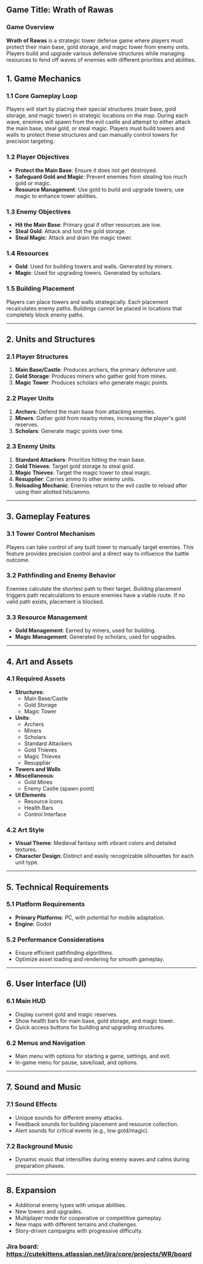 ## Game Title: **Wrath of Rawas**

### Game Overview
**Wrath of Rawas** is a strategic tower defense game where players must protect their main base, gold storage, and magic tower from enemy units. Players build and upgrade various defensive structures while managing resources to fend off waves of enemies with different priorities and abilities.


## 1. Game Mechanics

### 1.1 Core Gameplay Loop
Players will start by placing their special structures (main base, gold storage, and magic tower) in strategic locations on the map. During each wave, enemies will spawn from the evil castle and attempt to either attack the main base, steal gold, or steal magic. Players must build towers and walls to protect these structures and can manually control towers for precision targeting.

### 1.2 Player Objectives
- **Protect the Main Base**: Ensure it does not get destroyed.
- **Safeguard Gold and Magic**: Prevent enemies from stealing too much gold or magic.
- **Resource Management**: Use gold to build and upgrade towers; use magic to enhance tower abilities.

### 1.3 Enemy Objectives
- **Hit the Main Base**: Primary goal if other resources are low.
- **Steal Gold**: Attack and loot the gold storage.
- **Steal Magic**: Attack and drain the magic tower.

### 1.4 Resources
- **Gold**: Used for building towers and walls. Generated by miners.
- **Magic**: Used for upgrading towers. Generated by scholars.

### 1.5 Building Placement
Players can place towers and walls strategically. Each placement recalculates enemy paths. Buildings cannot be placed in locations that completely block enemy paths.

---

## 2. Units and Structures

### 2.1 Player Structures
1. **Main Base/Castle**: Produces archers, the primary defensive unit.
2. **Gold Storage**: Produces miners who gather gold from mines.
3. **Magic Tower**: Produces scholars who generate magic points.

### 2.2 Player Units
1. **Archers**: Defend the main base from attacking enemies.
2. **Miners**: Gather gold from nearby mines, increasing the player's gold reserves.
3. **Scholars**: Generate magic points over time.

### 2.3 Enemy Units
1. **Standard Attackers**: Prioritize hitting the main base.
2. **Gold Thieves**: Target gold storage to steal gold.
3. **Magic Thieves**: Target the magic tower to steal magic.
4. **Resupplier**: Carries ammo to other enemy units.
5. **Reloading Mechanic**: Enemies return to the evil castle to reload after using their allotted hits/ammo.

---

## 3. Gameplay Features

### 3.1 Tower Control Mechanism
Players can take control of any built tower to manually target enemies. This feature provides precision control and a direct way to influence the battle outcome.

### 3.2 Pathfinding and Enemy Behavior
Enemies calculate the shortest path to their target. Building placement triggers path recalculations to ensure enemies have a viable route. If no valid path exists, placement is blocked.

### 3.3 Resource Management
- **Gold Management**: Earned by miners, used for building.
- **Magic Management**: Generated by scholars, used for upgrades.

---

## 4. Art and Assets

### 4.1 Required Assets
- **Structures**:
  - Main Base/Castle
  - Gold Storage
  - Magic Tower
- **Units**:
  - Archers
  - Miners
  - Scholars
  - Standard Attackers
  - Gold Thieves
  - Magic Thieves
  - Resupplier
- **Towers and Walls**
- **Miscellaneous**:
  - Gold Mines
  - Enemy Castle (spawn point)
- **UI Elements**
  - Resource Icons
  - Health Bars
  - Control Interface

### 4.2 Art Style
- **Visual Theme**: Medieval fantasy with vibrant colors and detailed textures.
- **Character Design**: Distinct and easily recognizable silhouettes for each unit type.

---

## 5. Technical Requirements

### 5.1 Platform Requirements
- **Primary Platforms**: PC, with potential for mobile adaptation.
- **Engine**: Godot

### 5.2 Performance Considerations
- Ensure efficient pathfinding algorithms.
- Optimize asset loading and rendering for smooth gameplay.

---

## 6. User Interface (UI)

### 6.1 Main HUD
- Display current gold and magic reserves.
- Show health bars for main base, gold storage, and magic tower.
- Quick access buttons for building and upgrading structures.

### 6.2 Menus and Navigation
- Main menu with options for starting a game, settings, and exit.
- In-game menu for pause, save/load, and options.

---

## 7. Sound and Music

### 7.1 Sound Effects
- Unique sounds for different enemy attacks.
- Feedback sounds for building placement and resource collection.
- Alert sounds for critical events (e.g., low gold/magic).

### 7.2 Background Music
- Dynamic music that intensifies during enemy waves and calms during preparation phases.

---

## 8. Expansion

- Additional enemy types with unique abilities.
- New towers and upgrades.
- Multiplayer mode for cooperative or competitive gameplay.
- New maps with different terrains and challenges.
- Story-driven campaigns with progressive difficulty.

### Jira board: https://cutekittens.atlassian.net/jira/core/projects/WR/board
